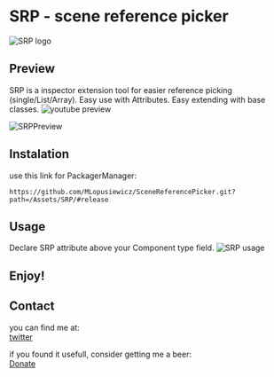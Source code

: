 # SRP - scene reference picker

![SRP logo](images/Logo.png)

## Preview

SRP is a inspector extension tool for easier reference picking (single/List/Array).
Easy use with Attributes. Easy extending with base classes.
![youtube preview](https://www.youtube.com/watch?v=zu6UvRWsXJw)

![SRPPreview](images/Preview.png)
## Instalation

use this link for PackagerManager:
```
https://github.com/MLopusiewicz/SceneReferencePicker.git?path=/Assets/SRP/#release
```

## Usage
Declare SRP attribute above your Component type field.
![SRP usage](images/SRPUsage.png)

## Enjoy!

## Contact

you can find me at:  <br>
[twitter](https://twitter.com/MLopusiewicz) 

if you found it usefull, consider getting me a beer:  <br>
[Donate](https://www.paypal.com/donate/?hosted_button_id=EJSQ62Q2DJVBE) 

